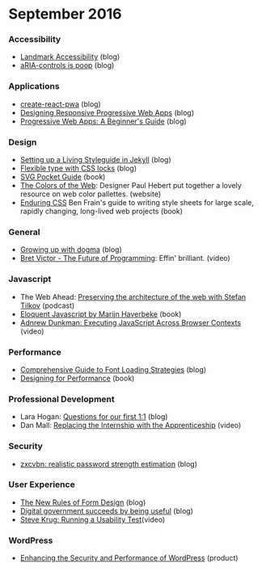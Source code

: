 # September 2016 

### Accessibility
* [Landmark Accessibility](http://www.scottohara.me/article/not-really-about-the-button.html) (blog)
* [aRIA-controls is poop](http://www.heydonworks.com/article/aria-controls-is-poop) (blog)

### Applications
* [create-react-pwa](https://medium.com/dev-channel/create-react-pwa-7b69425ffa86#.omfxbj5lk) (blog)
* [Designing Responsive Progressive Web Apps](https://cloudfour.com/thinks/designing-responsive-progressive-web-apps/) (blog)
* [Progressive Web Apps: A Beginner's Guide](https://www.smashingmagazine.com/2016/08/a-beginners-guide-to-progressive-web-apps/) (blog)

### Design
* [Setting up a Living Styleguide in Jekyll](https://www.sitepoint.com/setting-up-a-living-styleguide-in-jekyll/) (blog)
* [Flexible type with CSS locks](blog.typekit.com/2016/08/17/flexible-typography-with-css-locks/) (blog)
* [SVG Pocket Guide](http://svgpocketguide.com) (book)
* [The Colors of the Web](http://paulhebertdesigns.com/web_colors/): Designer Paul Hebert put together a lovely resource on web color pallettes. (website)
* [Enduring CSS](http://ecss.io/) Ben Frain's guide to writing style sheets for large scale, rapidly changing, long-lived web projects (book)

### General
* [Growing up with dogma](http://mrmrs.io/writing/2016/04/26/dogma/) (blog)
* [Bret Victor - The Future of Programming](https://vimeo.com/71278954): Effin' brilliant. (video)

### Javascript
* The Web Ahead: [Preserving the architecture of the web with Stefan Tilkov](http://thewebahead.net/116) (podcast)
* [Eloquent Javascript by Marijn Haverbeke](http://eloquentjavascript.net/00_intro.html#p_K2V1ftdEtw) (book)
* [Adnrew Dunkman: Executing JavaScript Across Browser Contexts](https://www.youtube.com/watch?v=xs_QRqGZ8xQ) (video)


### Performance
* [Comprehensive Guide to Font Loading Strategies](https://www.zachleat.com/web/comprehensive-webfonts/) (blog)
* [Designing for Performance](http://designingforperformance.com) (book)

### Professional Development
* Lara Hogan: [Questions for our first 1:1](http://larahogan.me/blog/first-one-on-one-questions/) (blog)
* Dan Mall: [Replacing the Internship with the Apprenticeship](https://youtu.be/L11soUZZ4WM) (video)

### Security
* [zxcvbn: realistic password strength estimation](https://blogs.dropbox.com/tech/2012/04/zxcvbn-realistic-password-strength-estimation/) (blog)

### User Experience
* [The New Rules of Form Design](http://www.uxbooth.com/articles/the-new-rules-of-form-design/) (blog)
* [Digital government succeeds by being useful](http://www.gerrymcgovern.com/new-thinking/digital-government-succeeds-being-useful) (blog)
* [Steve Krug: Running a Usability Test](https://www.youtube.com/watch?v=QckIzHC99Xc)(video)

### WordPress
* [Enhancing the Security and Performance of WordPress](https://www.cloudflare.com/features-page-rules/optimize-wordpress/) (product)
